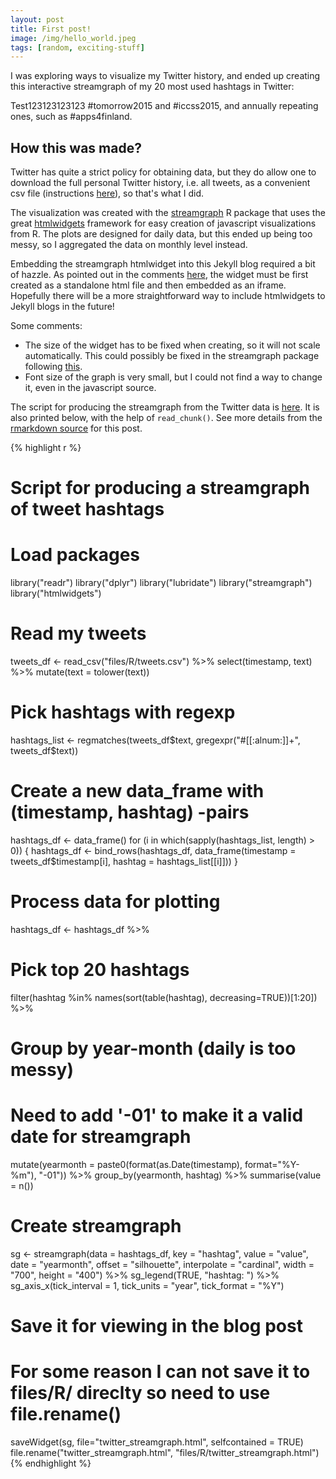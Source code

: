 ```yaml
---
layout: post
title: First post!
image: /img/hello_world.jpeg
tags: [random, exciting-stuff]
---
```


I was exploring ways to visualize my Twitter history, and ended up creating this interactive streamgraph of my 20 most used hashtags in Twitter:

Test123123123123 #tomorrow2015 and #iccss2015, and annually repeating ones, such as #apps4finland.

## How this was made?

Twitter has quite a strict policy for obtaining data, but they do allow one to download the full personal Twitter history, i.e. all tweets, as a convenient csv file (instructions [here](https://support.twitter.com/articles/20170160)), so that's what I did.

The visualization was created with the [streamgraph](http://rud.is/b/2015/02/15/introducing-the-streamgraph-htmlwidget-r-pacakge/) R package that uses the great [htmlwidgets](http://www.htmlwidgets.org/) framework for easy creation of javascript visualizations from R. The plots are designed for daily data, but this ended up being too messy, so I aggregated the data on monthly level instead.

Embedding the streamgraph htmlwidget into this Jekyll blog required a bit of hazzle. As pointed out in the comments [here](http://blog.revolutionanalytics.com/2015/07/streamgraphs-in-r.html), the widget must be first created as a standalone html file and then embedded as an iframe. Hopefully there will be a more straightforward way to include htmlwidgets to Jekyll blogs in the future!

Some comments:

* The size of the widget has to be fixed when creating, so it will not scale automatically. This could possibly be fixed in the streamgraph package following [this](http://www.htmlwidgets.org/develop_sizing.html).
* Font size of the graph is very small, but I could not find a way to change it, even in the javascript source. 

The script for producing the streamgraph from the Twitter data is [here](/files/R/twitter_streamgraph.R). It is also printed below, with the help of `read_chunk()`. See more details from the [rmarkdown source](/blog/_R/2015-08-22-twitter-streamgraph.Rmd) for this post.





{% highlight r %}
# Script for producing a streamgraph of tweet hashtags

# Load packages
library("readr")
library("dplyr")
library("lubridate")
library("streamgraph")
library("htmlwidgets")

# Read my tweets
tweets_df <- read_csv("files/R/tweets.csv") %>%
  select(timestamp, text) %>%
  mutate(text = tolower(text))

# Pick hashtags with regexp
hashtags_list <- regmatches(tweets_df$text, gregexpr("#[[:alnum:]]+", tweets_df$text))

# Create a new data_frame with (timestamp, hashtag) -pairs
hashtags_df <- data_frame()
for (i in which(sapply(hashtags_list, length) > 0)) {
  hashtags_df <- bind_rows(hashtags_df, data_frame(timestamp = tweets_df$timestamp[i],
                                                   hashtag = hashtags_list[[i]]))
}

# Process data for plotting
hashtags_df <- hashtags_df %>%
  # Pick top 20 hashtags
  filter(hashtag %in% names(sort(table(hashtag), decreasing=TRUE))[1:20]) %>%
  # Group by year-month (daily is too messy)
  # Need to add '-01' to make it a valid date for streamgraph
  mutate(yearmonth = paste0(format(as.Date(timestamp), format="%Y-%m"), "-01")) %>%
  group_by(yearmonth, hashtag) %>%
  summarise(value = n())

# Create streamgraph
sg <- streamgraph(data = hashtags_df, key = "hashtag", value = "value", date = "yearmonth",
                 offset = "silhouette", interpolate = "cardinal",
                 width = "700", height = "400") %>%
  sg_legend(TRUE, "hashtag: ") %>%
  sg_axis_x(tick_interval = 1, tick_units = "year", tick_format = "%Y")

# Save it for viewing in the blog post
# For some reason I can not save it to files/R/ direclty so need to use file.rename()
saveWidget(sg, file="twitter_streamgraph.html", selfcontained = TRUE)
file.rename("twitter_streamgraph.html", "files/R/twitter_streamgraph.html")
{% endhighlight %}





